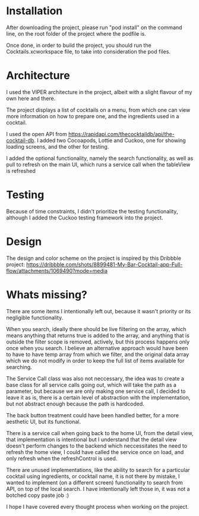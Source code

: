 # Installation

After downloading the project, please run "pod install" on the command line, on the root folder of the project where the podfile is.

Once done, in order to build the project, you should run the Cocktails.xcworkspace file, to take into consideration the pod files.

# Architecture

I used the VIPER architecture in the project, albeit with a slight flavour of my own here and there.

The project displays a list of cocktails on a menu, from which one can view more information on how to prepare one, and the ingredients used in a cocktail.

I used the open API from https://rapidapi.com/thecocktaildb/api/the-cocktail-db. I added two Cocoapods, Lottie and Cuckoo, one for showing loading screens, and the other for testing.

I added the optional functionality, namely the search functionality, as well as pull to refresh on the main UI, which runs a service call when the tableView is refreshed

# Testing

Because of time constraints, I didn't prioritize the testing functionality, although I added the Cuckoo testing framework into the project.

# Design

The design and color scheme on the project is inspired by this Dribbble project: https://dribbble.com/shots/8899481-My-Bar-Cocktail-app-Full-flow/attachments/1069490?mode=media

# Whats missing?

There are some items I intentionally left out, because it wasn't priority or its negligible functionality.

When you search, ideally there should be live filtering on the array, which means anything that returns true is added to the array, and anything that is outside the filter scope is removed, actively, but this process happens only once when you search. I believe an alternative approach would have been to have to have temp array from which we filter, and the original data array which we do not modify in order to keep the full list of items available for searching.

The Service Call class was also not neccessary, the idea was to create a base class for all service calls going out, which will take the path as a parameter, but because we are only making one service call, I decided to leave it as is, there is a certain level of abstraction with the implementation, but not abstract enough because the path is hardcoded.

The back button treatment could have been handled better, for a more aesthetic UI, but its functional.

There is a service call when going back to the home UI, from the detail view, that implementation is intentional but I understand that the detail view doesn't perform changes to the backend which neccessitates the need to refresh the home view, I could have called the service once on load, and only refresh when the refreshControl is used.

There are unused implementations, like the ability to search for a particular cocktail using ingredients, or cocktail name, it is not there by mistake, I wanted to implement (on a different screen) functionality to search from API, on top of the local search. I have intentionally left those in, it was not a botched copy paste job :)

I hope I have covered every thought process when working on the project.
